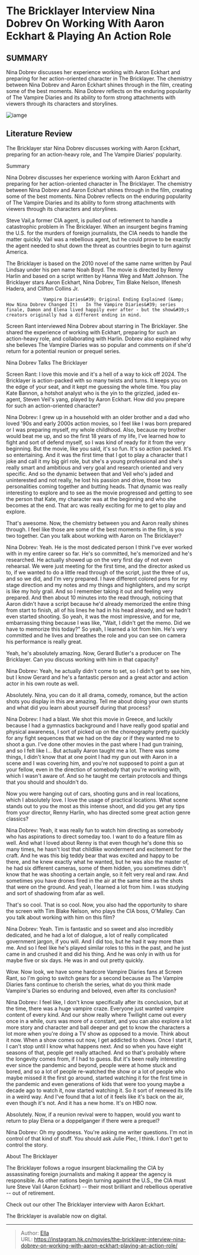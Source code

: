 # The Bricklayer Interview Nina Dobrev On Working With Aaron Eckhart &amp; Playing An Action Role


## SUMMARY 



  Nina Dobrev discusses her experience working with Aaron Eckhart and preparing for her action-oriented character in The Bricklayer.   The chemistry between Nina Dobrev and Aaron Eckhart shines through in the film, creating some of the best moments.   Nina Dobrev reflects on the enduring popularity of The Vampire Diaries and its ability to form strong attachments with viewers through its characters and storylines.  

![iamge]()

## Literature Review

The Bricklayer star Nina Dobrev discusses working with Aaron Eckhart, preparing for an action-heavy role, and The Vampire Diaries&#39; popularity.


Summary

  Nina Dobrev discusses her experience working with Aaron Eckhart and preparing for her action-oriented character in The Bricklayer.   The chemistry between Nina Dobrev and Aaron Eckhart shines through in the film, creating some of the best moments.   Nina Dobrev reflects on the enduring popularity of The Vampire Diaries and its ability to form strong attachments with viewers through its characters and storylines.  





Steve Vail,a former CIA agent, is pulled out of retirement to handle a catastrophic problem in The Bricklayer. When an insurgent begins framing the U.S. for the murders of foreign journalists, the CIA needs to handle the matter quickly. Vail was a rebellious agent, but he could prove to be exactly the agent needed to shut down the threat as countries begin to turn against America.




The Bricklayer is based on the 2010 novel of the same name written by Paul Lindsay under his pen name Noah Boyd. The movie is directed by Renny Harlin and based on a script written by Hanna Weg and Matt Johnson. The Bricklayer stars Aaron Eckhart, Nina Dobrev, Tim Blake Nelson, Ilfenesh Hadera, and Clifton Collins Jr.

                  Vampire Diaries&#39; Original Ending Explained (&amp; How Nina Dobrev Changed It)   In The Vampire Diaries&#39; series finale, Damon and Elena lived happily ever after - but the show&#39;s creators originally had a different ending in mind.   

Screen Rant interviewed Nina Dobrev about starring in The Bricklayer. She shared the experience of working with Eckhart, preparing for such an action-heavy role, and collaborating with Harlin. Dobrev also explained why she believes The Vampire Diaries was so popular and comments on if she&#39;d return for a potential reunion or prequel series.


 Nina Dobrev Talks The Bricklayer 
         




Screen Rant: I love this movie and it&#39;s a hell of a way to kick off 2024. The Bricklayer is action-packed with so many twists and turns. It keeps you on the edge of your seat, and it kept me guessing the whole time. You play Kate Bannon, a hotshot analyst who is the yin to the grizzled, jaded ex-agent, Steven Veil&#39;s yang, played by Aaron Eckhart. How did you prepare for such an action-oriented character?


Nina Dobrev: I grew up in a household with an older brother and a dad who loved &#39;90s and early 2000s action movies, so I feel like I was born prepared or I was preparing myself, my whole childhood. Also, because my brother would beat me up, and so the first 18 years of my life, I&#39;ve learned how to fight and sort of defend myself, so I was kind of ready for it from the very beginning.
But the movie, like you said, it&#39;s so fun. It&#39;s so action packed. It&#39;s so entertaining. And it was the first time that I got to play a character that I joke and call it my big girl role, but she&#39;s a young professional and she&#39;s really smart and ambitious and very goal and research oriented and very specific. And so the dynamic between that and Veil who&#39;s jaded and uninterested and not really, he lost his passion and drive, those two personalities coming together and butting heads.
That dynamic was really interesting to explore and to see as the movie progressed and getting to see the person that Kate, my character was at the beginning and who she becomes at the end. That arc was really exciting for me to get to play and explore.





That&#39;s awesome. Now, the chemistry between you and Aaron really shines through. I feel like those are some of the best moments in the film, is you two together. Can you talk about working with Aaron on The Bricklayer?


Nina Dobrev: Yeah. He is the most dedicated person I think I&#39;ve ever worked with in my entire career so far. He&#39;s so committed, he&#39;s memorized and he&#39;s researched. He actually showed up on the very first day of not even rehearsal. We were just meeting for the first time, and the director asked us to, if we wanted to do a little read through of the script, just the three of us, and so we did, and I&#39;m very prepared. I have different colored pens for my stage direction and my notes and my things and highlighters, and my script is like my holy grail. And so I remember taking it out and feeling very prepared.
And then about 10 minutes into the read through, noticing that Aaron didn&#39;t have a script because he&#39;d already memorized the entire thing from start to finish, all of his lines he had in his head already, and we hadn&#39;t even started shooting. So yeah, it was the most impressive, and for me, embarrassing thing because I was like, &#34;Wait, I didn&#39;t get the memo. Did we have to memorize this today?&#34; So yeah, I learned a lot from him. He&#39;s very committed and he lives and breathes the role and you can see on camera his performance is really great.





Yeah, he&#39;s absolutely amazing. Now, Gerard Butler&#39;s a producer on The Bricklayer. Can you discuss working with him in that capacity?


Nina Dobrev: Yeah, he actually didn&#39;t come to set, so I didn&#39;t get to see him, but I know Gerard and he&#39;s a fantastic person and a great actor and action actor in his own route as well.


Absolutely. Nina, you can do it all drama, comedy, romance, but the action shots you display in this are amazing. Tell me about doing your own stunts and what did you learn about yourself during that process?


Nina Dobrev: I had a blast. We shot this movie in Greece, and luckily because I had a gymnastics background and I have really good spatial and physical awareness, I sort of picked up on the choreography pretty quickly for any fight sequences that we had on the day or if they wanted me to shoot a gun. I&#39;ve done other movies in the past where I had gun training, and so I felt like I... But actually Aaron taught me a lot. There was some things, I didn&#39;t know that at one point I had my gun out with Aaron in a scene and I was covering him, and you&#39;re not supposed to point a gun at your fellow, even in the direction of somebody that you&#39;re working with, which I wasn&#39;t aware of. And so he taught me certain protocols and things that you should and shouldn&#39;t do.





Now you were hanging out of cars, shooting guns and in real locations, which I absolutely love. I love the usage of practical locations. What scene stands out to you the most as this intense shoot, and did you get any tips from your director, Renny Harlin, who has directed some great action genre classics?


Nina Dobrev: Yeah, it was really fun to watch him directing as somebody who has aspirations to direct someday too. I want to do a feature film as well. And what I loved about Renny is that even though he&#39;s done this so many times, he hasn&#39;t lost that childlike wonderment and excitement for the craft. And he was this big teddy bear that was excited and happy to be there, and he knew exactly what he wanted, but he was also the master of, he had six different cameras, some of them hidden, you sometimes didn&#39;t know that he was shooting a certain angle, so it felt very real and raw. And sometimes you have drones fired in the air at the same time as the shots that were on the ground. And yeah, I learned a lot from him. I was studying and sort of shadowing from afar as well.





That&#39;s so cool. That is so cool. Now, you also had the opportunity to share the screen with Tim Blake Nelson, who plays the CIA boss, O&#39;Malley. Can you talk about working with him on this film?


Nina Dobrev: Yeah. Tim is fantastic and so sweet and also incredibly dedicated, and he had a lot of dialogue, a lot of really complicated government jargon, if you will. And I did too, but he had it way more than me. And so I feel like he&#39;s played similar roles to this in the past, and he just came in and crushed it and did his thing. And he was only in with us for maybe five or six days. He was in and out pretty quickly.


Wow. Now look, we have some hardcore Vampire Diaries fans at Screen Rant, so I&#39;m going to switch gears for a second because as The Vampire Diaries fans continue to cherish the series, what do you think made Vampire&#39;s Diaries so enduring and beloved, even after its conclusion?


Nina Dobrev: I feel like, I don&#39;t know specifically after its conclusion, but at the time, there was a huge vampire craze. Everyone just wanted vampire content of every kind. And our show really where Twilight came out every once in a while, ours was more of a constant, and you can also explore a lot more story and character and ball deeper and get to know the characters a lot more when you&#39;re doing a TV show as opposed to a movie.
Think about it now. When a show comes out now, I get addicted to shows. Once I start it, I can&#39;t stop until I know what happens next. And so when you have eight seasons of that, people get really attached. And so that&#39;s probably where the longevity comes from, if I had to guess.
But it&#39;s been really interesting ever since the pandemic and beyond, people were at home stuck and bored, and so a lot of people re-watched the show or a lot of people who maybe missed it the first go around, started watching it for the first time in the pandemic and even generations of kids that were too young maybe a decade ago to watch it, now started watching it. So it sort of renewed its life in a weird way. And I&#39;ve found that a lot of it feels like it&#39;s back on the air, even though it&#39;s not. And it has a new home. It&#39;s on HBO now.





Absolutely. Now, if a reunion revival were to happen, would you want to return to play Elena or a doppelganger if there were a prequel?


Nina Dobrev: Oh my goodness. You&#39;re asking me writer questions. I&#39;m not in control of that kind of stuff. You should ask Julie Plec, I think. I don&#39;t get to control the story.




 About The Bricklayer 
          

The Bricklayer follows a rogue insurgent blackmailing the CIA by assassinating foreign journalists and making it appear the agency is responsible. As other nations begin turning against the U.S., the CIA must lure Steve Vail (Aaron Eckhart) -- their most brilliant and rebellious operative -- out of retirement.

Check out our other The Bricklayer interview with Aaron Eckhart.



The Bricklayer is available now on digital.









---

> Author: [Ella](https://instagram.hk.cn/)  
> URL: https://instagram.hk.cn/movies/the-bricklayer-interview-nina-dobrev-on-working-with-aaron-eckhart-playing-an-action-role/  

